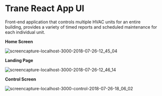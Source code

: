# Trane React App UI

Front-end application that controls multiple HVAC units for an entire building, provides a variety of timed reports and scheduled maintenance for each individual unit.

**Home Screen**

![screencapture-localhost-3000-2018-07-26-12_45_04](https://user-images.githubusercontent.com/32858340/43291106-568b4a3c-90fe-11e8-9178-db4fdd64e6ca.jpg)

**Landing Page**

![screencapture-localhost-3000-2018-07-26-12_46_14](https://user-images.githubusercontent.com/32858340/43291136-6df929be-90fe-11e8-9dd8-9b5c7e3f5ea9.jpg)

**Control Screen**

![screencapture-localhost-3000-control-2018-07-26-18_06_02](https://user-images.githubusercontent.com/32858340/43291193-a1134d48-90fe-11e8-84ea-b1e3c204c211.jpg)
